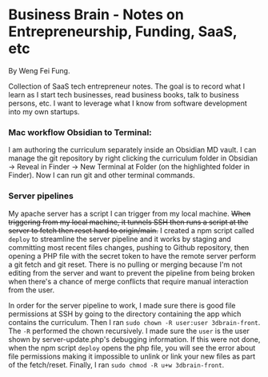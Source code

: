 # Business Brain - Notes on Entrepreneurship, Funding, SaaS, etc

By Weng Fei Fung.

Collection of SaaS tech entrepreneur notes. The goal is to record what I learn as I start tech businesses, read business books, talk to business persons, etc. I want to leverage what I know from software development into my own startups.

### Mac workflow Obsidian to Terminal: 
I am authoring the curriculum separately inside an Obsidian MD vault. I can manage the git repository by right clicking the curriculum folder in Obsidian -> Reveal in Finder -> New Terminal at Folder (on the highlighted folder in Finder). Now I can run git and other terminal commands.

### Server pipelines
My apache server has a script I can trigger from my local machine. ~~When triggering from my local machine, it tunnels SSH then runs a script at the server to fetch then reset hard to origin/main.~~ I created a npm script called `deploy` to streamline the server pipeline and it works by staging and committing most recent files changes, pushing to Github repository, then opening a PHP file with the secret token to have the remote server perform a git fetch and git reset. There is no pulling or merging because I'm not editing from the server and want to prevent the pipeline from being broken when there's a chance of merge conflicts that require manual interaction from the user.

In order for the server pipeline to work, I made sure there is good file permissions at SSH by going to the directory containing the app which contains the curriculum. Then I ran `sudo chown -R user:user 3dbrain-front`. The `-R` performed the chown recursively. I made sure the `user` is the user shown by server-update.php's debugging information. If this were not done, when the npm script `deploy` opens the php file, you will see the error about file permissions making it impossible to unlink or link your new files as part of the fetch/reset. Finally, I ran `sudo chmod -R u+w 3dbrain-front`.